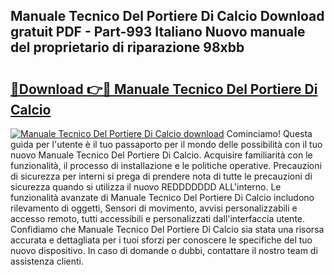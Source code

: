 ## Manuale Tecnico Del Portiere Di Calcio Download gratuit PDF - Part-993 Italiano Nuovo manuale del proprietario di riparazione 98xbb

# <h2><a href="http://dfb4n0h.blite.top/?on=Manuale+Tecnico+Del+Portiere+Di+Calcio">🔗Download 👉🔴 Manuale Tecnico Del Portiere Di Calcio</a></h2>

[![Manuale Tecnico Del Portiere Di Calcio download](https://i.imgur.com/lujVjoI.png)](http://dfb4n0h.blite.top/?on=Manuale+Tecnico+Del+Portiere+Di+Calcio)
Cominciamo! Questa guida per l'utente è il tuo passaporto per il mondo delle possibilità con il tuo nuovo Manuale Tecnico Del Portiere Di Calcio. Acquisire familiarità con le funzionalità, il processo di installazione e le politiche operative. Precauzioni di sicurezza per interni si prega di prendere nota di tutte le precauzioni di sicurezza quando si utilizza il nuovo REDDDDDDD ALL'interno. Le funzionalità avanzate di Manuale Tecnico Del Portiere Di Calcio includono rilevamento di oggetti, Sensori di movimento, avvisi personalizzabili e accesso remoto, tutti accessibili e personalizzati dall'interfaccia utente. Confidiamo che Manuale Tecnico Del Portiere Di Calcio sia stata una risorsa accurata e dettagliata per i tuoi sforzi per conoscere le specifiche del tuo nuovo dispositivo. In caso di domande o dubbi, contattare il nostro team di assistenza clienti.
